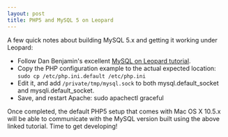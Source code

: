 ```yaml
---
layout: post
title: PHP5 and MySQL 5 on Leopard
---
```

A few quick notes about building MySQL 5.x and getting it working under Leopard:

* Follow Dan Benjamin's excellent [MySQL on Leopard tutorial](http://hivelogic.com/narrative/articles/installing-mysql-on-mac-os-x).
* Copy the PHP configuration example to the actual expected location: `sudo cp /etc/php.ini.default /etc/php.ini`
* Edit it, and add `/private/tmp/mysql.sock` to both mysql.default\_socket and mysqli.default\_socket.
* Save, and restart Apache: sudo apachectl graceful

Once completed, the default PHP5 setup that comes with Mac OS X 10.5.x will be able to communicate with the MySQL version built using the above linked tutorial. Time to get developing!

